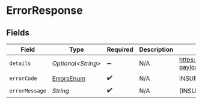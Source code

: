 # ErrorResponse


## Fields

| Field                                                                                        | Type                                                                                         | Required                                                                                     | Description                                                                                  | Example                                                                                      |
| -------------------------------------------------------------------------------------------- | -------------------------------------------------------------------------------------------- | -------------------------------------------------------------------------------------------- | -------------------------------------------------------------------------------------------- | -------------------------------------------------------------------------------------------- |
| `details`                                                                                    | *Optional\<String>*                                                                          | :heavy_minus_sign:                                                                           | N/A                                                                                          | https://play.numscript.org/?payload=eyJlcnJvciI6ImFjY291bnQgaGFkIGluc3VmZmljaWVudCBmdW5kcyJ9 |
| `errorCode`                                                                                  | [ErrorsEnum](../../models/shared/ErrorsEnum.md)                                              | :heavy_check_mark:                                                                           | N/A                                                                                          | INSUFFICIENT_FUND                                                                            |
| `errorMessage`                                                                               | *String*                                                                                     | :heavy_check_mark:                                                                           | N/A                                                                                          | [INSUFFICIENT_FUND] account had insufficient funds                                           |